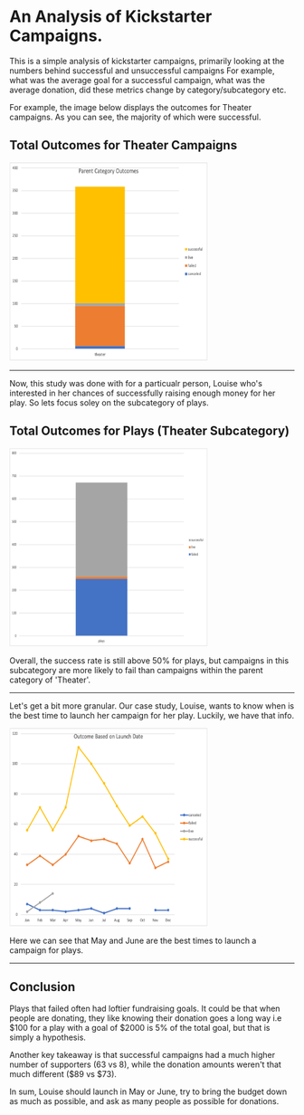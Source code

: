 # An Analysis of Kickstarter Campaigns.
This is a simple analysis of kickstarter campaigns, primarily looking at the numbers behind successful and unsuccessful campaigns
For example, what was the average goal for a successful campaign, what was the average donation, did these metrics change by category/subcategory etc. 


For example, the image below displays the outcomes for Theater campaigns. As you can see, the majority of which were successful.

## Total Outcomes for Theater Campaigns
<img src="https://github.com/carlosjennings1991/kickstarter_analysis/blob/main/parent_category_outcomes.png" width="350" height="350">

---

Now, this study was done with for a particualr person, Louise who's interested in her chances of successfully raising enough money for her play. So lets
focus soley on the subcategory of plays. 

## Total Outcomes for Plays (Theater Subcategory)

<img src="https://github.com/carlosjennings1991/kickstarter_analysis/blob/main/subcategory_statistics.png" width="350" height="350">

Overall, the success rate is still above 50% for plays, but campaigns in this subcategory are more likely to fail than campaigns within
the parent category of 'Theater'.

---

Let's get a bit more granular. Our case study, Louise, wants to know when is the best time to launch her campaign for her play. Luckily, we have that info.

<img src="https://github.com/carlosjennings1991/kickstarter_analysis/blob/main/outcomes_based_on_launch_date.png" width="350" height="350">

Here we can see that May and June are the best times to launch a campaign for plays. 

---

## Conclusion

Plays that failed often had loftier fundraising goals. It could be that when people are donating, they like knowing their donation goes a long way i.e $100 for a play with a goal of $2000 is 5% of the total goal, but that is simply a hypothesis. 

Another key takeaway is that successful campaigns had a much higher number of supporters (63 vs 8), while the donation amounts weren't that much different ($89 vs $73). 

In sum, Louise should launch in May or June, try to bring the budget down as much as possible, and ask as many people as possible for donations. 
